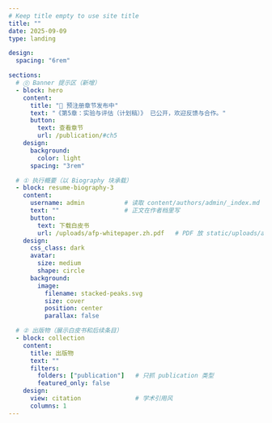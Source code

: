 ```yaml
---
# Keep title empty to use site title
title: ""
date: 2025-09-09
type: landing

design:
  spacing: "6rem"

sections:
  # ⓪ Banner 提示区（新增）
  - block: hero
    content:
      title: "📢 预注册章节发布中"
      text: "《第5章：实验与评估（计划稿）》 已公开，欢迎反馈与合作。"
      button:
        text: 查看章节
        url: /publication/#ch5
    design:
      background:
        color: light
      spacing: "3rem"  

  # ① 执行概要（以 Biography 块承载）  
  - block: resume-biography-3
    content:
      username: admin           # 读取 content/authors/admin/_index.md
      text: ""                  # 正文在作者档里写
      button:
        text: 下载白皮书
        url: /uploads/afp-whitepaper.zh.pdf   # PDF 放 static/uploads/afp-whitepaper.zh.pdf
    design:
      css_class: dark
      avatar:
        size: medium
        shape: circle
      background:
        image:
          filename: stacked-peaks.svg
          size: cover
          position: center
          parallax: false

  # ② 出版物（展示白皮书和后续条目）
  - block: collection
    content:
      title: 出版物
      text: ""
      filters:
        folders: ["publication"]   # 只抓 publication 类型
        featured_only: false
    design:
      view: citation               # 学术引用风
      columns: 1
---
```

